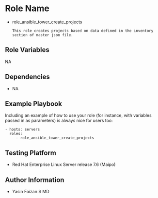Role Name
=========

- role_ansible_tower_create_projects

      This role creates projects based on data defined in the inventory section of master json file.

Role Variables
--------------

NA

Dependencies
------------

- NA

Example Playbook
----------------

Including an example of how to use your role (for instance, with variables passed in as parameters) is always nice for users too:

    - hosts: servers
      roles:
         - role_ansible_tower_create_projects

Testing Platform
----------------

- Red Hat Enterprise Linux Server release 7.6 (Maipo)

Author Information
------------------

- Yasin Faizan S MD
